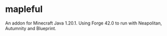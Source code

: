 # mapleful
An addon for Minecraft Java 1.20.1. Using Forge 42.0 to run with Neapolitan, Autumnity and Blueprint.
